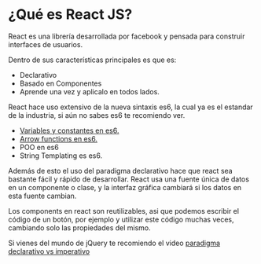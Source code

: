 # ¿Qué es React JS?

React es una librería desarrollada por facebook y pensada para construir interfaces de usuarios.

Dentro de sus características principales es que es:

  - Declarativo
  - Basado en Componentes
  - Aprende una vez y aplicalo en todos lados.

React hace uso extensivo de la nueva sintaxis es6, la cual ya es el estandar de la industria, si aún no sabes es6 te recomiendo ver.

- [Variables y constantes en es6.](https://www.youtube.com/watch?v=mmJ5wPvdlIw)
- [Arrow functions en es6.](https://www.youtube.com/watch?v=pCUS46kmAz0)
- POO en es6
- String Templating es es6.

Además de esto el uso del paradigma declarativo hace que react sea bastante fácil y rápido de desarrollar. React usa una fuente única de datos en un componente o clase, y la interfaz gráfica cambiará si los datos en esta fuente cambian.

Los components en react son reutilizables, asi que podemos escribir el código de un botón, por ejemplo y utilizar este código muchas veces, cambiando solo las propiedades del mismo.

Si vienes del mundo de jQuery te recomiendo el video [paradigma declarativo vs imperativo](http://#)